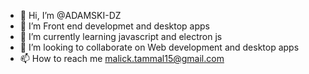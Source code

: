 - 👋 Hi, I’m @ADAMSKI-DZ
- 👀 I’m Front end developmet and desktop apps
- 🌱 I’m currently learning javascript and electron js
- 💞️ I’m looking to collaborate on Web development and desktop apps
- 📫 How to reach me malick.tammal15@gmail.com

<!---
ADAMSKI-DZ/ADAMSKI-DZ is a ✨ special ✨ repository because its `README.md` (this file) appears on your GitHub profile.
You can click the Preview link to take a look at your changes.
--->
